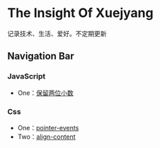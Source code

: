 # The Insight Of Xuejyang

记录技术、生活、爱好。不定期更新


## Navigation Bar

### JavaScript
- One：[保留两位小数](./docs//javascript/two-decimal-places.md)



### Css
- One：[pointer-events](./docs/css/pointer-events.md)
- Two：[align-content](./docs/css/align-content.md)



